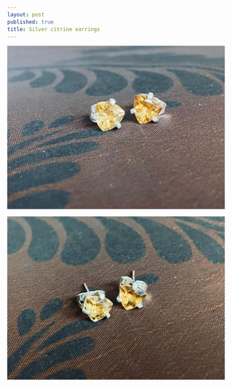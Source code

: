 ```yaml
---
layout: post
published: true
title: Silver citrine earrings
---
```

![silver_citrine_earrings_0.34.jpg](/images/jewelry/earrings/silver_citrine_earrings_0.34.jpg)
<!--more-->
![silver_citrine_earrings_0.34-2.jpg](/images/jewelry/earrings/silver_citrine_earrings_0.34-2.jpg)

